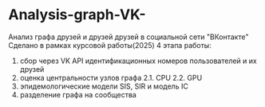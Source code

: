 # Analysis-graph-VK-
Анализ графа друзей и друзей друзей в социальной сети "ВКонтакте"
Сделано в рамках курсовой работы(2025)
4 этапа работы:
1) сбор через VK API идентификационных номеров пользователей и их друзей
2) оценка центральности узлов графа
   2.1. CPU
   2.2. GPU
4) эпидемологические модели SIS, SIR и модель IC
5) разделение графа на сообщества
